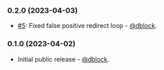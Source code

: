 ### 0.2.0 (2023-04-03)

* [#5](https://github.com/dblock/ruby-link-checker/pull/5): Fixed false positive redirect loop - [@dblock](https://github.com/dblock).

### 0.1.0 (2023-04-02)

* Initial public release - [@dblock](https://github.com/dblock).
